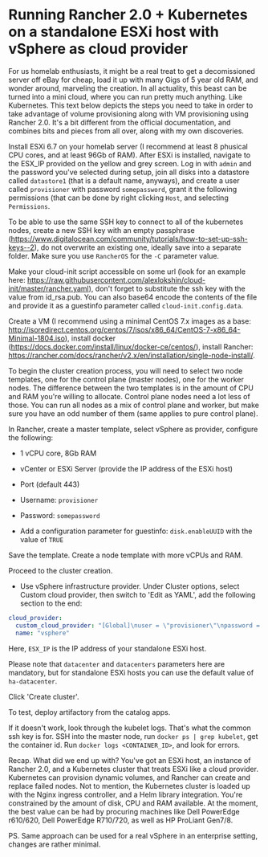 # Running Rancher 2.0 + Kubernetes on a standalone ESXi host with vSphere as cloud provider

For us homelab enthusiasts, it might be a real treat to get a decomissioned server off eBay for cheap, load it up with many Gigs of 5 year old RAM, and wonder around, marveling the creation. In all actuality, this beast can be turned into a mini cloud, where you can run pretty much anything. Like Kubernetes. This text below depicts the steps you need to take in order to take advantage of volume provisioning along with VM provisioning using Rancher 2.0. It's a bit different from the official documentation, and combines bits and pieces from all over, along with my own discoveries.

Install ESXi 6.7 on your homelab server (I recommend at least 8 phusical CPU cores, and at least 96Gb of RAM). After ESXi is installed, navigate to the ESX_IP provided on the yellow and grey screen. Log in with `admin` and the password you've selected during setup, join all disks into a datastore called `datastore1` (that is a default name, anyways), and create a user called `provisioner` with password `somepassword`, grant it the following permissions (that can be done by right clicking `Host`, and selecting `Permissions`.

To be able to use the same SSH key to connect to all of the kubernetes nodes, create a new SSH key with an empty passphrase (https://www.digitalocean.com/community/tutorials/how-to-set-up-ssh-keys--2), do not overwrite an existing one, ideally save into a separate folder. Make sure you use `RancherOS` for the `-C` parameter value.

Make your cloud-init script accessible on some url (look for an example here: https://raw.githubusercontent.com/alexlokshin/cloud-init/master/rancher.yaml), don't forget to substitute the ssh key with the value from id_rsa.pub. You can also base64 encode the contents of the file  and provide it as a guestinfo parameter called `cloud-init.config.data`.

Create a VM (I recommend using a minimal CentOS 7.x images as a base: http://isoredirect.centos.org/centos/7/isos/x86_64/CentOS-7-x86_64-Minimal-1804.iso), install docker (https://docs.docker.com/install/linux/docker-ce/centos/), install Rancher: https://rancher.com/docs/rancher/v2.x/en/installation/single-node-install/.

To begin the cluster creation process, you will need to select two node templates, one for the control plane (master nodes), one for the worker nodes. The difference between the two templates is in the amount of CPU and RAM you're willing to allocate. Control plane nodes need a lot less of those. You can run all nodes as a mix of control plane and worker, but make sure you have an odd number of them (same applies to pure control plane).

In Rancher, create a master template, select vSphere as provider, configure the following:

* 1 vCPU core, 8Gb RAM
* vCenter or ESXi Server (provide the IP address of the ESXi host)
* Port (default 443)
* Username: `provisioner`
* Password: `somepassword`

* Add a configuration parameter for guestinfo: `disk.enableUUID` with the value of `TRUE`

Save the template. Create a node template with more vCPUs and RAM.

Proceed to the cluster creation.
* Use vSphere infrastructure provider. Under Cluster options, select Custom cloud provider, then switch to 'Edit as YAML', add the following section to the end:

```yaml
cloud_provider: 
  custom_cloud_provider: "[Global]\nuser = \"provisioner\"\npassword = \"somepassword\"\nport = \"443\"\ninsecure-flag = \"1\"\ndatacenters = \"ha-datacenter\"\nworking-dir = \"kubevols\"\n\n[VirtualCenter \"ESX_IP\"]\n\n[Workspace]\nserver = \"ESX_IP\"\ndatacenter = \"ha-datacenter\"\nfolder = \"kubevols\"\ndefault-datastore = \"datastore1\"\n[Disk]\nscsicontrollertype = pvscsi\n[Network]\npublic-network = \"VM Network\""
  name: "vsphere"
```

Here, `ESX_IP` is the IP address of your standalone ESXi host.

Please note that `datacenter` and `datacenters` parameters here are mandatory, but for standalone ESXi hosts you can use the default value of `ha-datacenter`.

Click 'Create cluster'.

To test, deploy artifactory from the catalog apps.

If it doesn't work, look through the kubelet logs. That's what the common ssh key is for. SSH into the master node, run `docker ps | grep kubelet`, get the container id. Run `docker logs <CONTAINER_ID>`, and look for errors.

Recap. What did we end up with? You've got an ESXi host, an instance of Rancher 2.0, and a Kubernetes cluster that treats ESXi like a cloud provider. Kubernetes can provision dynamic volumes, and Rancher can create and replace failed nodes. Not to mention, the Kubernetes cluster is loaded up with the Nginx ingress controller, and a Helm library integration. You're constrained by the amount of disk, CPU and RAM available. At the moment, the best value can be had by procuring machines like Dell PowerEdge r610/620, Dell PowerEdge R710/720, as well as HP ProLiant Gen7/8. 

PS. Same approach can be used for a real vSphere in an enterprise setting, changes are rather minimal.

